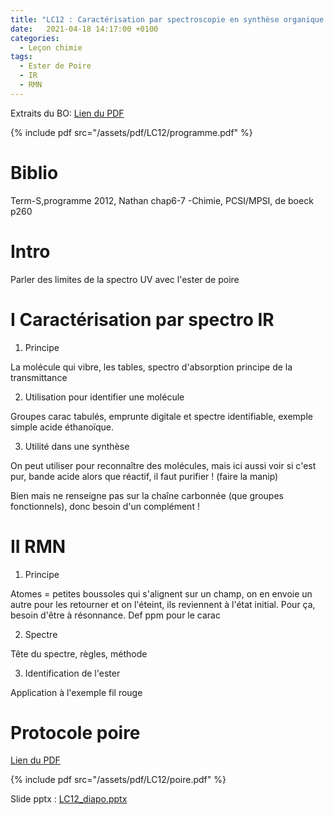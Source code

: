 ```yaml
---
title: "LC12 : Caractérisation par spectroscopie en synthèse organique "
date:   2021-04-18 14:17:00 +0100
categories:
  - Leçon chimie
tags:
  - Ester de Poire
  - IR
  - RMN
---
```

Extraits du BO:
[Lien du PDF](/assets/pdf/LC12/programme.pdf)

{% include pdf src="/assets/pdf/LC12/programme.pdf" %}
# Biblio
Term-S,programme 2012, Nathan chap6-7 -Chimie, PCSI/MPSI, de boeck p260
# Intro
Parler des limites de la spectro UV avec l'ester de poire
# I Caractérisation par spectro IR
1) Principe

La molécule qui vibre, les tables, spectro d'absorption principe de la transmittance

2) Utilisation pour identifier une molécule

Groupes carac tabulés, emprunte digitale et spectre identifiable, exemple simple acide éthanoïque.

3) Utilité dans une synthèse

On peut utiliser pour reconnaître des molécules, mais ici aussi voir si c'est pur, bande acide alors que réactif, il faut purifier ! (faire la manip)

Bien mais ne renseigne pas sur la chaîne carbonnée (que groupes fonctionnels), donc besoin d'un complément ! 

# II RMN
1) Principe

Atomes = petites boussoles qui s'alignent sur un champ, on en envoie un autre pour les retourner et on l'éteint, ils reviennent à l'état initial. Pour ça, besoin d'être à
résonnance. Def ppm pour le carac

2) Spectre

Tête du spectre, règles, méthode

3) Identification de l'ester

Application à l'exemple fil rouge

# Protocole poire
[Lien du PDF](/assets/pdf/LC12/poire.pdf)

{% include pdf src="/assets/pdf/LC12/poire.pdf" %}

Slide pptx : [LC12_diapo.pptx](https://github.com/aure00/aure00.github.io/files/6584215/LC12_diapo.pptx)
